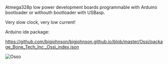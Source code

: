 Atmega328p low power development boards programmable with Arduino bootloader or withouth bootloader with USBasp.

Very slow clock, very low current!

Arduino ide package:

https://github.com/bigjohnson/bigjohnson.github.io/blob/master/Ossi/package_Bone_Tech_Inc._Ossi_index.json

![Osso](https://raw.githubusercontent.com/bigjohnson/bigjohnson.github.io/master/Ossi/doc/osso.jpg)
